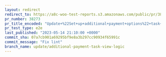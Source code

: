 ```yaml
---
layout: redirect
redirect_to: https://a8c-woo-test-reports.s3.amazonaws.com/public/pr/38273/e2e/index.html
pr_number: 38273
pr_title_encoded: "Update+%22Set+up+additional+payment+options%22+task+view+%26+complete+logic"
pr_test_type: e2e
last_published: "2023-05-14 21:10:00 +0000"
commit_sha: 07a7cb901a69295bf9e8a3b297cc90934f65991c
commit_message: "Fix lint"
branch_name: update/additional-payment-task-view-logic
---
```

